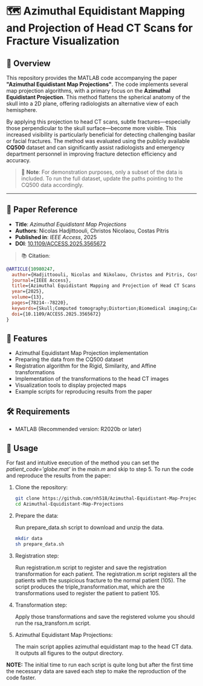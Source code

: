 # 🗺️ Azimuthal Equidistant Mapping and Projection of Head CT Scans for Fracture Visualization

## 📌 Overview
This repository provides the MATLAB code accompanying the paper **"Azimuthal Equidistant Map Projections"**. The code implements several map projection algorithms, with a primary focus on the **Azimuthal Equidistant Projection**. This method flattens the spherical anatomy of the skull into a 2D plane, offering radiologists an alternative view of each hemisphere.

By applying this projection to head CT scans, subtle fractures—especially those perpendicular to the skull surface—become more visible. This increased visibility is particularly beneficial for detecting challenging basilar or facial fractures. The method was evaluated using the publicly available **CQ500** dataset and can significantly assist radiologists and emergency department personnel in improving fracture detection efficiency and accuracy.

> 🔹 **Note**: For demonstration purposes, only a subset of the data is included. To run the full dataset, update the paths pointing to the CQ500 data accordingly.

---

## 📄 Paper Reference

- **Title**: *Azimuthal Equidistant Map Projections*  
- **Authors**: Nicolas Hadjittoouli, Christos Nicolaou, Costas Pitris  
- **Published in**: *IEEE Access*, 2025  
- **DOI**: [10.1109/ACCESS.2025.3565672](https://doi.org/10.1109/ACCESS.2025.3565672)

> 📚 **Citation**:  
```bibtex
@ARTICLE{10980247,
  author={Hadjittoouli, Nicolas and Nikolaou, Christos and Pitris, Costas},
  journal={IEEE Access}, 
  title={Azimuthal Equidistant Mapping and Projection of Head CT Scans for Fracture Visualization}, 
  year={2025},
  volume={13},
  pages={78214--78220},
  keywords={Skull;Computed tomography;Distortion;Biomedical imaging;Cartography;Anatomy;Bones;Cranial;Azimuth;Accuracy;Computed tomography;computer-aided diagnosis;fracture detection;image processing;medical imaging;skull fracture},
  doi={10.1109/ACCESS.2025.3565672}
}
```


## 📂 Features
- Azimuthal Equidistant Map Projection implementation
- Preparing the data from the CQ500 dataset
- Registration algorithm for the Rigid, Similarity, and Affine transformations
- Implementation of the transformations to the head CT images
- Visualization tools to display projected maps
- Example scripts for reproducing results from the paper

## 🛠️ Requirements
- MATLAB (Recommended version: R2020b or later)

## 🚀 Usage
For fast and intuitive execution of the method you can set the *patient_code='globe.mat'* in the *main.m* and skip to step 5.
To run the code and reproduce the results from the paper:
1. Clone the repository:
   ```bash
   git clone https://github.com/nh518/Azimuthal-Equidistant-Map-Projections.git
   cd Azimuthal-Equidistant-Map-Projections

2. Prepare the data:
    
    Run prepare_data.sh script to download and unzip the data. 
    ```bash
    mkdir data
    sh prepare_data.sh

3. Registration step:
    
    Run registration.m script to register and save the registration transformation for each patient. The registration.m script registers all the patients with the suspicious fracture to the normal patient (105). The script produces the triple_transformation.mat, which are the transformations used to register the patient to patient 105. 

4. Transformation step:
    
    Apply those transformations and save the registered volume you should run the rsa_transforn.m script.

5. Azimuthal Equidistant Map Projections:
    
    The main script applies azimuthal equidistant map to the head CT data. It outputs all figures to the output directory.

**NOTE:** The initial time to run each script is quite long but after the first time the necessary data are saved each step to make the reproduction of the code faster.
